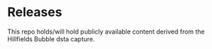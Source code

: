 # Releases
This repo holds/will hold publicly available content derived from the Hillfields Bubble dsta capture. 
